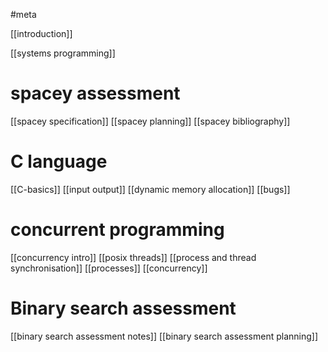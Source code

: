 #meta

[[introduction]]

[[systems programming]]

# spacey assessment

[[spacey specification]]
[[spacey planning]]
[[spacey bibliography]]
# C language
[[C-basics]]
[[input output]]
[[dynamic memory allocation]]
[[bugs]]
# concurrent programming

[[concurrency intro]]
[[posix threads]]
[[process and thread synchronisation]]
[[processes]]
[[concurrency]]
# Binary search assessment

[[binary search assessment notes]]
[[binary search assessment planning]]
